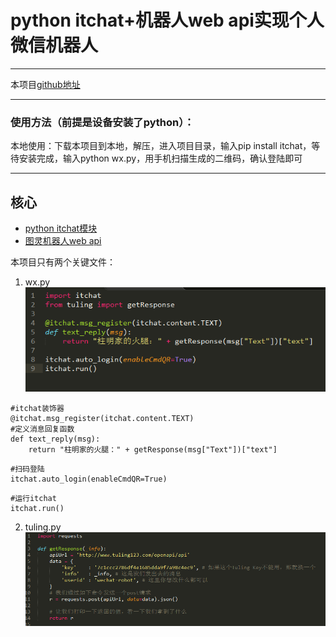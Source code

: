 # python itchat+机器人web api实现个人微信机器人

------
本项目[github地址][1]

------
### 使用方法（前提是设备安装了python）：

本地使用：下载本项目到本地，解压，进入项目目录，输入pip install itchat，等待安装完成，输入python wx.py，用手机扫描生成的二维码，确认登陆即可

------

## 核心

 - [python itchat模块][2]
 - [图灵机器人web api][3]

本项目只有两个关键文件：

 1. wx.py
![源自wx.py][4]

```
#itchat装饰器
@itchat.msg_register(itchat.content.TEXT)
#定义消息回复函数
def text_reply(msg):
    return "柱明家的火腿：" + getResponse(msg["Text"])["text"]
```

```
#扫码登陆
itchat.auto_login(enableCmdQR=True)
```

```
#运行itchat
itchat.run()
```
 2. tuling.py
![源自tuling.py][5]




  [1]: https://github.com/15331094/wx-robot
  [2]: https://itchat.readthedocs.io/zh/latest/
  [3]: http://www.tuling123.com/help/h_cent_webapi.jhtml?nav=doc
  [4]: https://github.com/15331094/wx-robot/blob/master/screenshots/wx.png?raw=true
  [5]: https://github.com/15331094/wx-robot/blob/master/screenshots/tuling.png?raw=true
